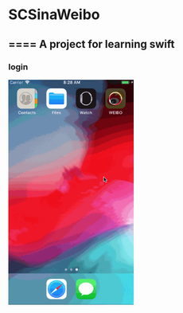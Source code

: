 # SCSinaWeibo
====
A project for learning swift
----
### login
<img src="https://github.com/rayray199085/SCSinaWeibo/blob/master/images/weibo_login.gif" width="50%" height="50%">
